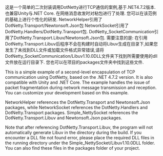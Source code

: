 这是一个简单的二次封装调用DotNetty进行TCP通信的案例,基于.NET4.7.2版本. 也兼容Unity与.NET Core.
在网络消息收发时对粘包进行了处理. 您可以在该范例的基础上进行个性化的研发.
NetworkHelper引用了DotNetty.Transport/Newtonsoft.Json包
NetworkSocket引用了DotNetty.Handlers/DotNetty.Transport包.
DotNetty_SocketCommunication引用了DotNetty.Transport.Libuv/Newtonsoft.Json包.
需要注意的是: 在引用DotNetty.Transport.Libuv后程序不会在构建时自动将Libuv生成在目录下,如果您发生了未找到DLL文件或加载文件格式异常错误,请将DotNetty_SocketCommunication/Libuv1.10.0DLL文件夹下找到所需要使用的dll文件放在运行目录下. 您也可以在项目的packages文件夹中找到这些文件.

This is a simple example of a second-level encapsulation of TCP communication using DotNetty, based on the .NET 4.7.2 version. It is also compatible with Unity and .NET Core. The example handles the issue of packet fragmentation during network message transmission and reception. You can customize your development based on this example.

NetworkHelper references the DotNetty.Transport and Newtonsoft.Json packages, while NetworkSocket references the DotNetty.Handlers and DotNetty.Transport packages. Simple_NettySocket references the DotNetty.Transport.Libuv and Newtonsoft.Json packages.

Note that after referencing DotNetty.Transport.Libuv, the program will not automatically generate Libuv in the directory during the build. If you encounter a DLL file not found error, please place the required DLL files in the running directory under the Simple_NettySocket/Libuv1.10.0DLL folder. You can also find these files in the packages folder of your project.
